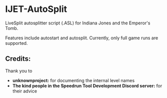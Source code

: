 # IJET-AutoSplit
LiveSplit autosplitter script (.ASL) for Indiana Jones and the Emperor's Tomb.

Features include autostart and autosplit. Currently, only full game runs are supported.

## Credits:
Thank you to
- **unknownproject:** for documenting the internal level names
- **The kind people in the Speedrun Tool Development Discord server:** for their advice
